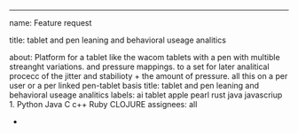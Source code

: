  ---
name: Feature request

title: tablet and pen leaning and behavioral useage analitics

about: Platform for a tablet like the wacom tablets with a pen with multible streanght variations.
and pressure mappings.
to a set for later analitical procecc of the jitter and stabilioty + the amount of pressure.
all this on a per user or a per linked pen-tablet basis
title: tablet and pen leaning and behavioral useage analitics
labels: ai tablet apple pearl rust java javascriup 1. Python Java C
c++ Ruby CLOJURE 
assignees: all

-
